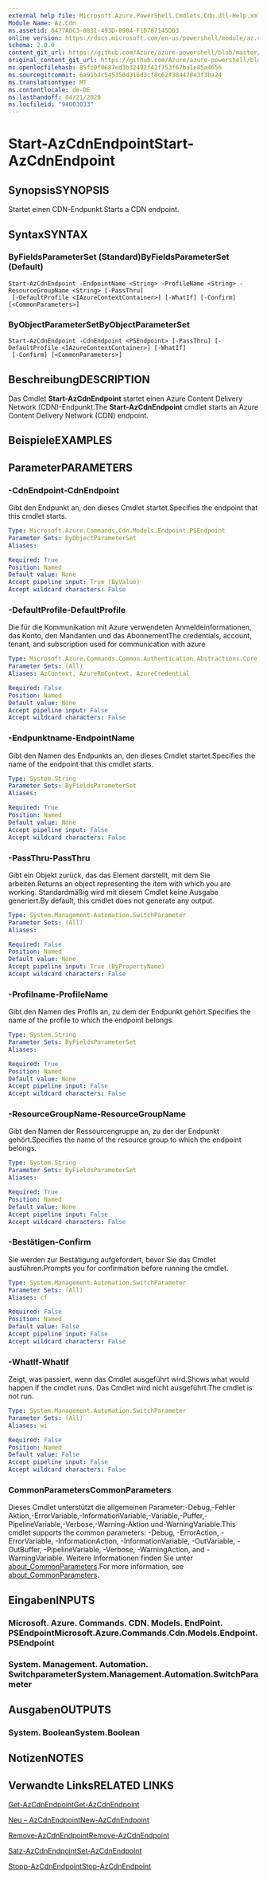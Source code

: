 ```yaml
---
external help file: Microsoft.Azure.PowerShell.Cmdlets.Cdn.dll-Help.xml
Module Name: Az.Cdn
ms.assetid: 6477ADC3-0831-493D-8904-F1D787145DD3
online version: https://docs.microsoft.com/en-us/powershell/module/az.cdn/start-azcdnendpoint
schema: 2.0.0
content_git_url: https://github.com/Azure/azure-powershell/blob/master/src/Cdn/Cdn/help/Start-AzCdnEndpoint.md
original_content_git_url: https://github.com/Azure/azure-powershell/blob/master/src/Cdn/Cdn/help/Start-AzCdnEndpoint.md
ms.openlocfilehash: 85fc0f0687ed3b32492f42f753f67ba1e85a4656
ms.sourcegitcommit: 6a91b4c545350d316d3cf8c62f384478e3f3ba24
ms.translationtype: MT
ms.contentlocale: de-DE
ms.lasthandoff: 04/21/2020
ms.locfileid: "94003033"
---
```

# <span data-ttu-id="002e6-101">Start-AzCdnEndpoint</span><span class="sxs-lookup"><span data-stu-id="002e6-101">Start-AzCdnEndpoint</span></span>

## <span data-ttu-id="002e6-102">Synopsis</span><span class="sxs-lookup"><span data-stu-id="002e6-102">SYNOPSIS</span></span>
<span data-ttu-id="002e6-103">Startet einen CDN-Endpunkt.</span><span class="sxs-lookup"><span data-stu-id="002e6-103">Starts a CDN endpoint.</span></span>

## <span data-ttu-id="002e6-104">Syntax</span><span class="sxs-lookup"><span data-stu-id="002e6-104">SYNTAX</span></span>

### <span data-ttu-id="002e6-105">ByFieldsParameterSet (Standard)</span><span class="sxs-lookup"><span data-stu-id="002e6-105">ByFieldsParameterSet (Default)</span></span>
```
Start-AzCdnEndpoint -EndpointName <String> -ProfileName <String> -ResourceGroupName <String> [-PassThru]
 [-DefaultProfile <IAzureContextContainer>] [-WhatIf] [-Confirm] [<CommonParameters>]
```

### <span data-ttu-id="002e6-106">ByObjectParameterSet</span><span class="sxs-lookup"><span data-stu-id="002e6-106">ByObjectParameterSet</span></span>
```
Start-AzCdnEndpoint -CdnEndpoint <PSEndpoint> [-PassThru] [-DefaultProfile <IAzureContextContainer>] [-WhatIf]
 [-Confirm] [<CommonParameters>]
```

## <span data-ttu-id="002e6-107">Beschreibung</span><span class="sxs-lookup"><span data-stu-id="002e6-107">DESCRIPTION</span></span>
<span data-ttu-id="002e6-108">Das Cmdlet **Start-AzCdnEndpoint** startet einen Azure Content Delivery Network (CDN)-Endpunkt.</span><span class="sxs-lookup"><span data-stu-id="002e6-108">The **Start-AzCdnEndpoint** cmdlet starts an Azure Content Delivery Network (CDN) endpoint.</span></span>

## <span data-ttu-id="002e6-109">Beispiele</span><span class="sxs-lookup"><span data-stu-id="002e6-109">EXAMPLES</span></span>

## <span data-ttu-id="002e6-110">Parameter</span><span class="sxs-lookup"><span data-stu-id="002e6-110">PARAMETERS</span></span>

### <span data-ttu-id="002e6-111">-CdnEndpoint</span><span class="sxs-lookup"><span data-stu-id="002e6-111">-CdnEndpoint</span></span>
<span data-ttu-id="002e6-112">Gibt den Endpunkt an, den dieses Cmdlet startet.</span><span class="sxs-lookup"><span data-stu-id="002e6-112">Specifies the endpoint that this cmdlet starts.</span></span>

```yaml
Type: Microsoft.Azure.Commands.Cdn.Models.Endpoint.PSEndpoint
Parameter Sets: ByObjectParameterSet
Aliases:

Required: True
Position: Named
Default value: None
Accept pipeline input: True (ByValue)
Accept wildcard characters: False
```

### <span data-ttu-id="002e6-113">-DefaultProfile</span><span class="sxs-lookup"><span data-stu-id="002e6-113">-DefaultProfile</span></span>
<span data-ttu-id="002e6-114">Die für die Kommunikation mit Azure verwendeten Anmeldeinformationen, das Konto, den Mandanten und das Abonnement</span><span class="sxs-lookup"><span data-stu-id="002e6-114">The credentials, account, tenant, and subscription used for communication with azure</span></span>

```yaml
Type: Microsoft.Azure.Commands.Common.Authentication.Abstractions.Core.IAzureContextContainer
Parameter Sets: (All)
Aliases: AzContext, AzureRmContext, AzureCredential

Required: False
Position: Named
Default value: None
Accept pipeline input: False
Accept wildcard characters: False
```

### <span data-ttu-id="002e6-115">-Endpunktname</span><span class="sxs-lookup"><span data-stu-id="002e6-115">-EndpointName</span></span>
<span data-ttu-id="002e6-116">Gibt den Namen des Endpunkts an, den dieses Cmdlet startet.</span><span class="sxs-lookup"><span data-stu-id="002e6-116">Specifies the name of the endpoint that this cmdlet starts.</span></span>

```yaml
Type: System.String
Parameter Sets: ByFieldsParameterSet
Aliases:

Required: True
Position: Named
Default value: None
Accept pipeline input: False
Accept wildcard characters: False
```

### <span data-ttu-id="002e6-117">-PassThru</span><span class="sxs-lookup"><span data-stu-id="002e6-117">-PassThru</span></span>
<span data-ttu-id="002e6-118">Gibt ein Objekt zurück, das das Element darstellt, mit dem Sie arbeiten.</span><span class="sxs-lookup"><span data-stu-id="002e6-118">Returns an object representing the item with which you are working.</span></span>
<span data-ttu-id="002e6-119">Standardmäßig wird mit diesem Cmdlet keine Ausgabe generiert.</span><span class="sxs-lookup"><span data-stu-id="002e6-119">By default, this cmdlet does not generate any output.</span></span>

```yaml
Type: System.Management.Automation.SwitchParameter
Parameter Sets: (All)
Aliases:

Required: False
Position: Named
Default value: None
Accept pipeline input: True (ByPropertyName)
Accept wildcard characters: False
```

### <span data-ttu-id="002e6-120">-Profilname</span><span class="sxs-lookup"><span data-stu-id="002e6-120">-ProfileName</span></span>
<span data-ttu-id="002e6-121">Gibt den Namen des Profils an, zu dem der Endpunkt gehört.</span><span class="sxs-lookup"><span data-stu-id="002e6-121">Specifies the name of the profile to which the endpoint belongs.</span></span>

```yaml
Type: System.String
Parameter Sets: ByFieldsParameterSet
Aliases:

Required: True
Position: Named
Default value: None
Accept pipeline input: False
Accept wildcard characters: False
```

### <span data-ttu-id="002e6-122">-ResourceGroupName</span><span class="sxs-lookup"><span data-stu-id="002e6-122">-ResourceGroupName</span></span>
<span data-ttu-id="002e6-123">Gibt den Namen der Ressourcengruppe an, zu der der Endpunkt gehört.</span><span class="sxs-lookup"><span data-stu-id="002e6-123">Specifies the name of the resource group to which the endpoint belongs.</span></span>

```yaml
Type: System.String
Parameter Sets: ByFieldsParameterSet
Aliases:

Required: True
Position: Named
Default value: None
Accept pipeline input: False
Accept wildcard characters: False
```

### <span data-ttu-id="002e6-124">-Bestätigen</span><span class="sxs-lookup"><span data-stu-id="002e6-124">-Confirm</span></span>
<span data-ttu-id="002e6-125">Sie werden zur Bestätigung aufgefordert, bevor Sie das Cmdlet ausführen.</span><span class="sxs-lookup"><span data-stu-id="002e6-125">Prompts you for confirmation before running the cmdlet.</span></span>

```yaml
Type: System.Management.Automation.SwitchParameter
Parameter Sets: (All)
Aliases: cf

Required: False
Position: Named
Default value: False
Accept pipeline input: False
Accept wildcard characters: False
```

### <span data-ttu-id="002e6-126">-WhatIf</span><span class="sxs-lookup"><span data-stu-id="002e6-126">-WhatIf</span></span>
<span data-ttu-id="002e6-127">Zeigt, was passiert, wenn das Cmdlet ausgeführt wird.</span><span class="sxs-lookup"><span data-stu-id="002e6-127">Shows what would happen if the cmdlet runs.</span></span>
<span data-ttu-id="002e6-128">Das Cmdlet wird nicht ausgeführt.</span><span class="sxs-lookup"><span data-stu-id="002e6-128">The cmdlet is not run.</span></span>

```yaml
Type: System.Management.Automation.SwitchParameter
Parameter Sets: (All)
Aliases: wi

Required: False
Position: Named
Default value: False
Accept pipeline input: False
Accept wildcard characters: False
```

### <span data-ttu-id="002e6-129">CommonParameters</span><span class="sxs-lookup"><span data-stu-id="002e6-129">CommonParameters</span></span>
<span data-ttu-id="002e6-130">Dieses Cmdlet unterstützt die allgemeinen Parameter:-Debug,-Fehler Aktion,-ErrorVariable,-InformationVariable,-Variable,-Puffer,-PipelineVariable,-Verbose,-Warning-Aktion und-WarningVariable.</span><span class="sxs-lookup"><span data-stu-id="002e6-130">This cmdlet supports the common parameters: -Debug, -ErrorAction, -ErrorVariable, -InformationAction, -InformationVariable, -OutVariable, -OutBuffer, -PipelineVariable, -Verbose, -WarningAction, and -WarningVariable.</span></span> <span data-ttu-id="002e6-131">Weitere Informationen finden Sie unter [about_CommonParameters](http://go.microsoft.com/fwlink/?LinkID=113216).</span><span class="sxs-lookup"><span data-stu-id="002e6-131">For more information, see [about_CommonParameters](http://go.microsoft.com/fwlink/?LinkID=113216).</span></span>

## <span data-ttu-id="002e6-132">Eingaben</span><span class="sxs-lookup"><span data-stu-id="002e6-132">INPUTS</span></span>

### <span data-ttu-id="002e6-133">Microsoft. Azure. Commands. CDN. Models. EndPoint. PSEndpoint</span><span class="sxs-lookup"><span data-stu-id="002e6-133">Microsoft.Azure.Commands.Cdn.Models.Endpoint.PSEndpoint</span></span>

### <span data-ttu-id="002e6-134">System. Management. Automation. Switchparameter</span><span class="sxs-lookup"><span data-stu-id="002e6-134">System.Management.Automation.SwitchParameter</span></span>

## <span data-ttu-id="002e6-135">Ausgaben</span><span class="sxs-lookup"><span data-stu-id="002e6-135">OUTPUTS</span></span>

### <span data-ttu-id="002e6-136">System. Boolean</span><span class="sxs-lookup"><span data-stu-id="002e6-136">System.Boolean</span></span>

## <span data-ttu-id="002e6-137">Notizen</span><span class="sxs-lookup"><span data-stu-id="002e6-137">NOTES</span></span>

## <span data-ttu-id="002e6-138">Verwandte Links</span><span class="sxs-lookup"><span data-stu-id="002e6-138">RELATED LINKS</span></span>

[<span data-ttu-id="002e6-139">Get-AzCdnEndpoint</span><span class="sxs-lookup"><span data-stu-id="002e6-139">Get-AzCdnEndpoint</span></span>](./Get-AzCdnEndpoint.md)

[<span data-ttu-id="002e6-140">Neu – AzCdnEndpoint</span><span class="sxs-lookup"><span data-stu-id="002e6-140">New-AzCdnEndpoint</span></span>](./New-AzCdnEndpoint.md)

[<span data-ttu-id="002e6-141">Remove-AzCdnEndpoint</span><span class="sxs-lookup"><span data-stu-id="002e6-141">Remove-AzCdnEndpoint</span></span>](./Remove-AzCdnEndpoint.md)

[<span data-ttu-id="002e6-142">Satz-AzCdnEndpoint</span><span class="sxs-lookup"><span data-stu-id="002e6-142">Set-AzCdnEndpoint</span></span>](./Set-AzCdnEndpoint.md)

[<span data-ttu-id="002e6-143">Stopp-AzCdnEndpoint</span><span class="sxs-lookup"><span data-stu-id="002e6-143">Stop-AzCdnEndpoint</span></span>](./Stop-AzCdnEndpoint.md)



